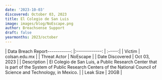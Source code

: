 ```yaml
---
date: '2023-10-03'
discovered: October 03, 2023
title: El Colegio de San Luis
image: images/blog/NoEscape.png
author: Breachsense Support
draft: false
yearmonths: 2023/october
---
```


| Data Breach Report------------:     |:-------------:    | :-----:|
| Victim      | colsan.edu.mx      | 
| Threat Actor      | NoEscape      | 
| Date Discovered      | Oct 03, 2023      | 
| Description      | El Colegio de San Luis, a Public Research Center that is part of the System of Public Research Centers of the National Council of Science and Technology, in Mexico.      | 
| Leak Size      | 20GB      | 

